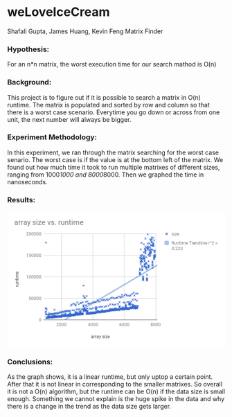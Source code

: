 # weLoveIceCream
 Shafali Gupta, James Huang, Kevin Feng
 Matrix Finder
### Hypothesis:
 For an  n*n matrix, the worst execution time for our search mathod is O(n)
### Background:
 This project is to figure out if it is possible to search a matrix in O(n) runtime.  The matrix is populated and sorted by row and column so that there is a worst case scenario. Everytime you go down or across from one unit, the next number will always be bigger.
### Experiment Methodology:
 In this experiment, we ran through the matrix searching for the worst case senario. The worst case is if the value is at the bottom left of the matrix. We found out how much time it took to run multiple matrixes of different sizes, ranging from 1000*1000 and 8000*8000. Then we graphed the time in nanoseconds.

### Results:
![](chart.png)

### Conclusions:
 As the graph shows, it is a linear runtime, but only uptop a certain point. After that it is not linear in corresponding to the smaller matrixes. So overall it is not a O(n) algorithm, but the runtime can be O(n) if the data size is small enough. Something we cannot explain is the huge spike in the data and why there is a change in the trend as the data size gets larger. 
